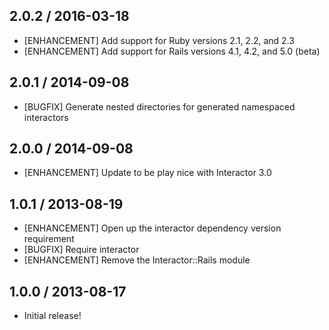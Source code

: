 ## 2.0.2 / 2016-03-18

* [ENHANCEMENT] Add support for Ruby versions 2.1, 2.2, and 2.3
* [ENHANCEMENT] Add support for Rails versions 4.1, 4.2, and 5.0 (beta)

## 2.0.1 / 2014-09-08

* [BUGFIX] Generate nested directories for generated namespaced interactors

## 2.0.0 / 2014-09-08

* [ENHANCEMENT] Update to be play nice with Interactor 3.0

## 1.0.1 / 2013-08-19

* [ENHANCEMENT] Open up the interactor dependency version requirement
* [BUGFIX] Require interactor
* [ENHANCEMENT] Remove the Interactor::Rails module

## 1.0.0 / 2013-08-17

* Initial release!
